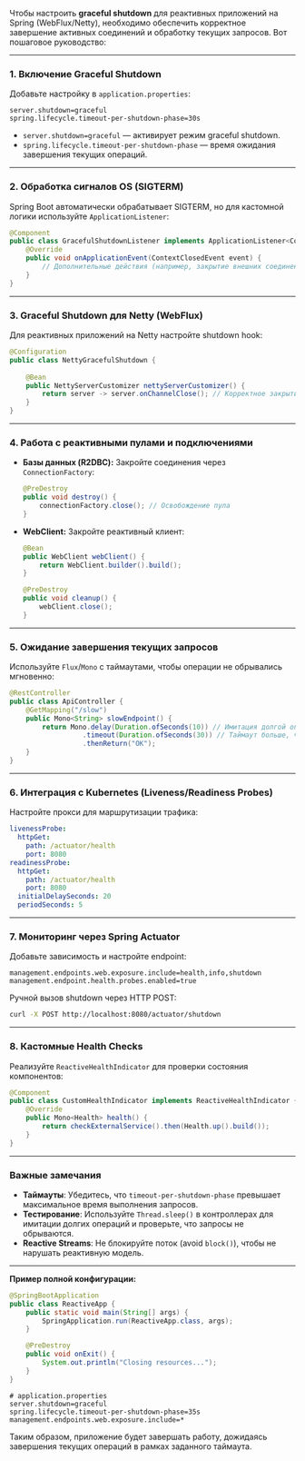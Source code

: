 Чтобы настроить **graceful shutdown** для реактивных приложений на Spring (WebFlux/Netty), необходимо обеспечить корректное завершение активных соединений и обработку текущих запросов. Вот пошаговое руководство:

---

### **1. Включение Graceful Shutdown**
Добавьте настройку в `application.properties`:
```properties
server.shutdown=graceful
spring.lifecycle.timeout-per-shutdown-phase=30s
```
- `server.shutdown=graceful` — активирует режим graceful shutdown.
- `spring.lifecycle.timeout-per-shutdown-phase` — время ожидания завершения текущих операций.

---

### **2. Обработка сигналов OS (SIGTERM)**
Spring Boot автоматически обрабатывает SIGTERM, но для кастомной логики используйте `ApplicationListener`:
```java
@Component
public class GracefulShutdownListener implements ApplicationListener<ContextClosedEvent> {
    @Override
    public void onApplicationEvent(ContextClosedEvent event) {
        // Дополнительные действия (например, закрытие внешних соединений)
    }
}
```

---

### **3. Graceful Shutdown для Netty (WebFlux)**
Для реактивных приложений на Netty настройте shutdown hook:
```java
@Configuration
public class NettyGracefulShutdown {
    
    @Bean
    public NettyServerCustomizer nettyServerCustomizer() {
        return server -> server.onChannelClose(); // Корректное закрытие каналов
    }
}
```

---

### **4. Работа с реактивными пулами и подключениями**
- **Базы данных (R2DBC):**
  Закройте соединения через `ConnectionFactory`:
  ```java
  @PreDestroy
  public void destroy() {
      connectionFactory.close(); // Освобождение пула
  }
  ```

- **WebClient:**
  Закройте реактивный клиент:
  ```java
  @Bean
  public WebClient webClient() {
      return WebClient.builder().build();
  }

  @PreDestroy
  public void cleanup() {
      webClient.close();
  }
  ```

---

### **5. Ожидание завершения текущих запросов**
Используйте `Flux`/`Mono` с таймаутами, чтобы операции не обрывались мгновенно:
```java
@RestController
public class ApiController {
    @GetMapping("/slow")
    public Mono<String> slowEndpoint() {
        return Mono.delay(Duration.ofSeconds(10)) // Имитация долгой операции
                  .timeout(Duration.ofSeconds(30)) // Таймаут больше, чем shutdown-phase
                  .thenReturn("OK");
    }
}
```

---

### **6. Интеграция с Kubernetes (Liveness/Readiness Probes)**
Настройте прокси для маршрутизации трафика:
```yaml
livenessProbe:
  httpGet:
    path: /actuator/health
    port: 8080
readinessProbe:
  httpGet:
    path: /actuator/health
    port: 8080
  initialDelaySeconds: 20
  periodSeconds: 5
```

---

### **7. Мониторинг через Spring Actuator**
Добавьте зависимость и настройте endpoint:
```properties
management.endpoints.web.exposure.include=health,info,shutdown
management.endpoint.health.probes.enabled=true
```
Ручной вызов shutdown через HTTP POST:
```bash
curl -X POST http://localhost:8080/actuator/shutdown
```

---

### **8. Кастомные Health Checks**
Реализуйте `ReactiveHealthIndicator` для проверки состояния компонентов:
```java
@Component
public class CustomHealthIndicator implements ReactiveHealthIndicator {
    @Override
    public Mono<Health> health() {
        return checkExternalService().then(Health.up().build());
    }
}
```

---

### **Важные замечания**
- **Таймауты**: Убедитесь, что `timeout-per-shutdown-phase` превышает максимальное время выполнения запросов.
- **Тестирование**: Используйте `Thread.sleep()` в контроллерах для имитации долгих операций и проверьте, что запросы не обрываются.
- **Reactive Streams**: Не блокируйте поток (avoid `block()`), чтобы не нарушать реактивную модель.

---

**Пример полной конфигурации:**
```java
@SpringBootApplication
public class ReactiveApp {
    public static void main(String[] args) {
        SpringApplication.run(ReactiveApp.class, args);
    }

    @PreDestroy
    public void onExit() {
        System.out.println("Closing resources...");
    }
}
```

```properties
# application.properties
server.shutdown=graceful
spring.lifecycle.timeout-per-shutdown-phase=35s
management.endpoints.web.exposure.include=*
```

Таким образом, приложение будет завершать работу, дожидаясь завершения текущих операций в рамках заданного таймаута.